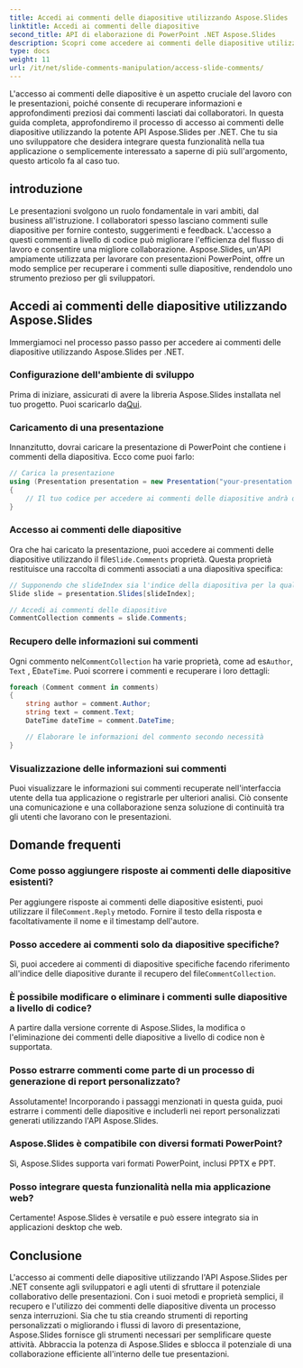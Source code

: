 ```yaml
---
title: Accedi ai commenti delle diapositive utilizzando Aspose.Slides
linktitle: Accedi ai commenti delle diapositive
second_title: API di elaborazione di PowerPoint .NET Aspose.Slides
description: Scopri come accedere ai commenti delle diapositive utilizzando l'API Aspose.Slides per .NET. Una guida passo passo con esempi di codice e domande frequenti per un'esperienza senza interruzioni.
type: docs
weight: 11
url: /it/net/slide-comments-manipulation/access-slide-comments/
---
```

L'accesso ai commenti delle diapositive è un aspetto cruciale del lavoro con le presentazioni, poiché consente di recuperare informazioni e approfondimenti preziosi dai commenti lasciati dai collaboratori. In questa guida completa, approfondiremo il processo di accesso ai commenti delle diapositive utilizzando la potente API Aspose.Slides per .NET. Che tu sia uno sviluppatore che desidera integrare questa funzionalità nella tua applicazione o semplicemente interessato a saperne di più sull'argomento, questo articolo fa al caso tuo.

## introduzione

Le presentazioni svolgono un ruolo fondamentale in vari ambiti, dal business all'istruzione. I collaboratori spesso lasciano commenti sulle diapositive per fornire contesto, suggerimenti e feedback. L'accesso a questi commenti a livello di codice può migliorare l'efficienza del flusso di lavoro e consentire una migliore collaborazione. Aspose.Slides, un'API ampiamente utilizzata per lavorare con presentazioni PowerPoint, offre un modo semplice per recuperare i commenti sulle diapositive, rendendolo uno strumento prezioso per gli sviluppatori.

## Accedi ai commenti delle diapositive utilizzando Aspose.Slides

Immergiamoci nel processo passo passo per accedere ai commenti delle diapositive utilizzando Aspose.Slides per .NET.

### Configurazione dell'ambiente di sviluppo

 Prima di iniziare, assicurati di avere la libreria Aspose.Slides installata nel tuo progetto. Puoi scaricarlo da[Qui](https://releases.aspose.com/slides/net/).

### Caricamento di una presentazione

Innanzitutto, dovrai caricare la presentazione di PowerPoint che contiene i commenti della diapositiva. Ecco come puoi farlo:

```csharp
// Carica la presentazione
using (Presentation presentation = new Presentation("your-presentation.pptx"))
{
    // Il tuo codice per accedere ai commenti delle diapositive andrà qui
}
```

### Accesso ai commenti delle diapositive

 Ora che hai caricato la presentazione, puoi accedere ai commenti delle diapositive utilizzando il file`Slide.Comments` proprietà. Questa proprietà restituisce una raccolta di commenti associati a una diapositiva specifica:

```csharp
// Supponendo che slideIndex sia l'indice della diapositiva per la quale desideri accedere ai commenti
Slide slide = presentation.Slides[slideIndex];

// Accedi ai commenti delle diapositive
CommentCollection comments = slide.Comments;
```

### Recupero delle informazioni sui commenti

 Ogni commento nel`CommentCollection` ha varie proprietà, come ad es`Author`, `Text` , E`DateTime`. Puoi scorrere i commenti e recuperare i loro dettagli:

```csharp
foreach (Comment comment in comments)
{
    string author = comment.Author;
    string text = comment.Text;
    DateTime dateTime = comment.DateTime;

    // Elaborare le informazioni del commento secondo necessità
}
```

### Visualizzazione delle informazioni sui commenti

Puoi visualizzare le informazioni sui commenti recuperate nell'interfaccia utente della tua applicazione o registrarle per ulteriori analisi. Ciò consente una comunicazione e una collaborazione senza soluzione di continuità tra gli utenti che lavorano con le presentazioni.

## Domande frequenti

### Come posso aggiungere risposte ai commenti delle diapositive esistenti?

 Per aggiungere risposte ai commenti delle diapositive esistenti, puoi utilizzare il file`Comment.Reply` metodo. Fornire il testo della risposta e facoltativamente il nome e il timestamp dell'autore.

### Posso accedere ai commenti solo da diapositive specifiche?

 Sì, puoi accedere ai commenti di diapositive specifiche facendo riferimento all'indice delle diapositive durante il recupero del file`CommentCollection`.

### È possibile modificare o eliminare i commenti sulle diapositive a livello di codice?

A partire dalla versione corrente di Aspose.Slides, la modifica o l'eliminazione dei commenti delle diapositive a livello di codice non è supportata.

### Posso estrarre commenti come parte di un processo di generazione di report personalizzato?

Assolutamente! Incorporando i passaggi menzionati in questa guida, puoi estrarre i commenti delle diapositive e includerli nei report personalizzati generati utilizzando l'API Aspose.Slides.

### Aspose.Slides è compatibile con diversi formati PowerPoint?

Sì, Aspose.Slides supporta vari formati PowerPoint, inclusi PPTX e PPT.

### Posso integrare questa funzionalità nella mia applicazione web?

Certamente! Aspose.Slides è versatile e può essere integrato sia in applicazioni desktop che web.

## Conclusione

L'accesso ai commenti delle diapositive utilizzando l'API Aspose.Slides per .NET consente agli sviluppatori e agli utenti di sfruttare il potenziale collaborativo delle presentazioni. Con i suoi metodi e proprietà semplici, il recupero e l'utilizzo dei commenti delle diapositive diventa un processo senza interruzioni. Sia che tu stia creando strumenti di reporting personalizzati o migliorando i flussi di lavoro di presentazione, Aspose.Slides fornisce gli strumenti necessari per semplificare queste attività. Abbraccia la potenza di Aspose.Slides e sblocca il potenziale di una collaborazione efficiente all'interno delle tue presentazioni.